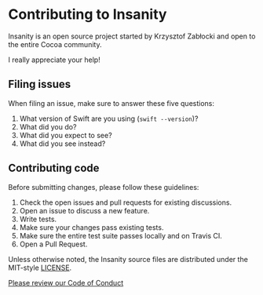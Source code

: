# Contributing to Insanity

Insanity is an open source project started by Krzysztof Zabłocki and open to the entire Cocoa community.

I really appreciate your help!

## Filing issues

When filing an issue, make sure to answer these five questions:

1. What version of Swift are you using (`swift --version`)?
2. What did you do?
3. What did you expect to see?
4. What did you see instead?

## Contributing code

Before submitting changes, please follow these guidelines:

1. Check the open issues and pull requests for existing discussions.
2. Open an issue to discuss a new feature.
3. Write tests.
4. Make sure your changes pass existing tests.
5. Make sure the entire test suite passes locally and on Travis CI.
6. Open a Pull Request.

Unless otherwise noted, the Insanity source files are distributed under
the MIT-style [LICENSE](LICENSE).

[Please review our Code of Conduct](https://github.com/krzysztofzablocki/Insanity/blob/master/CODE_OF_CONDUCT.md)
